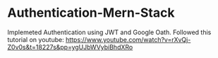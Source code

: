 # Authentication-Mern-Stack

Implemeted Authentication using JWT and Google Oath. Followed this tutorial on youtube: https://www.youtube.com/watch?v=rXvQj-Z0v0s&t=18227s&pp=ygUJbWVybiBhdXRo
